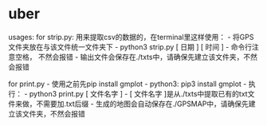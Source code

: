 # uber
usages:
for strip.py:
用来提取csv的数据的，在terminal里这样使用：
    - 将GPS文件夹放在与该文件统一文件夹下
    - python3 strip.py [ 日期 ] [ 时间 ]
        - 命令行注意空格， 不然会报错
    - 输出文件会保存在./txts中，请确保先建立该文件夹，不然会报错

for print.py
    - 使用之前先pip install gmplot
        - python3: pip3 install gmplot
    - 执行：
        - python3 print.py [ 文件名字 ]
            - [ 文件名字 ]是从./txts中提取已有的txt文件来做，不需要加.txt后缀
            - 生成的地图会自动保存在./GPSMAP中，请确保先建立该文件夹，不然会报错
